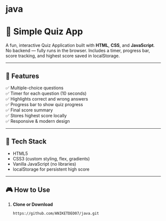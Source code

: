 # java
# 🚀 Simple Quiz App

A fun, interactive Quiz Application built with **HTML**, **CSS**, and **JavaScript**.  
No backend — fully runs in the browser. Includes a timer, progress bar, score tracking, and highest score saved in localStorage.

---

## 📌 Features

✅ Multiple-choice questions  
✅ Timer for each question (10 seconds)  
✅ Highlights correct and wrong answers  
✅ Progress bar to show quiz progress  
✅ Final score summary  
✅ Stores highest score locally  
✅ Responsive & modern design

---

## 🧩 Tech Stack

- HTML5
- CSS3 (custom styling, flex, gradients)
- Vanilla JavaScript (no libraries)
- localStorage for persistent high score

---

## 🎮 How to Use

1. **Clone or Download**

   ```bash
   https://github.com/ANIKETDEO07/java.git
